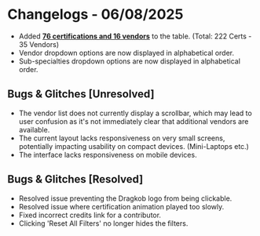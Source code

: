 # Changelogs - 06/08/2025
- Added <b><ins>76 certifications and 16 vendors</ins></b> to the table. (Total: 222 Certs - 35 Vendors)
- Vendor dropdown options are now displayed in alphabetical order.
- Sub-specialties dropdown options are now displayed in alphabetical order.

## Bugs & Glitches [Unresolved]
- The vendor list does not currently display a scrollbar, which may lead to user confusion as it's not immediately clear that additional vendors are available.
- The current layout lacks responsiveness on very small screens, potentially impacting usability on compact devices. (Mini-Laptops etc.)
- The interface lacks responsiveness on mobile devices.

## Bugs & Glitches [Resolved]
- Resolved issue preventing the Dragkob logo from being clickable.
- Resolved issue where certification animation played too slowly.
- Fixed incorrect credits link for a contributor.
- Clicking 'Reset All Filters' no longer hides the filters.
